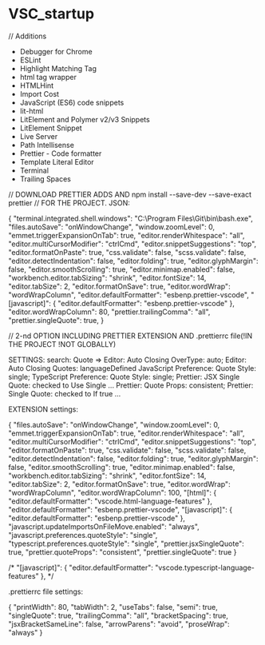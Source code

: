 # VSC_startup

// Additions

- Debugger for Chrome
- ESLint
- Highlight Matching Tag
- html tag wrapper
- HTMLHint
- Import Cost
- JavaScript (ES6) code snippets
- lit-html
- LitElement and Polymer v2/v3 Snippets
- LitElement Snippet
- Live Server
- Path Intellisense
- Prettier - Code formatter
- Template Literal Editor
- Terminal
- Trailing Spaces


// DOWNLOAD PRETTIER ADDS AND npm install --save-dev --save-exact prettier
// FOR THE PROJECT.    JSON: 

{
 "terminal.integrated.shell.windows": "C:\\Program Files\\Git\\bin\\bash.exe",
  "files.autoSave": "onWindowChange",
  "window.zoomLevel": 0,
  "emmet.triggerExpansionOnTab": true,
  "editor.renderWhitespace": "all",
  "editor.multiCursorModifier": "ctrlCmd",
  "editor.snippetSuggestions": "top",
  "editor.formatOnPaste": true,
  "css.validate": false,
  "scss.validate": false,
  "editor.detectIndentation": false,
  "editor.folding": true,
  "editor.glyphMargin": false,
  "editor.smoothScrolling": true,
  "editor.minimap.enabled": false,
  "workbench.editor.tabSizing": "shrink",
  "editor.fontSize": 14,
  "editor.tabSize": 2,
  "editor.formatOnSave": true,
  "editor.wordWrap": "wordWrapColumn",
  "editor.defaultFormatter": "esbenp.prettier-vscode",
  "[javascript]": {
    "editor.defaultFormatter": "esbenp.prettier-vscode"
  },
  "editor.wordWrapColumn": 80,
  "prettier.trailingComma": "all",
  "prettier.singleQuote": true,
}



// 2-nd OPTION INCLUDING PRETTIER EXTENSION AND .prettierrc file(!IN THE PROJECT !NOT GLOBALLY)

SETTINGS:
   search: Quote =>
      Editor: Auto Closing OverType: auto;
      Editor: Auto Closing Quotes: languageDefined
      JavaScript Preference: Quote Style: single;
      TypeScript Preference: Quote Style: single;
      Prettier: JSX Single Quote: checked to Use Single ...
      Prettier: Quote Props: consistent;
      Prettier: Single Quote: checked to If true ...

 EXTENSION settings:

{
  "files.autoSave": "onWindowChange",
  "window.zoomLevel": 0,
  "emmet.triggerExpansionOnTab": true,
  "editor.renderWhitespace": "all",
  "editor.multiCursorModifier": "ctrlCmd",
  "editor.snippetSuggestions": "top",
  "editor.formatOnPaste": true,
  "css.validate": false,
  "scss.validate": false,
  "editor.detectIndentation": false,
  "editor.folding": true,
  "editor.glyphMargin": false,
  "editor.smoothScrolling": true,
  "editor.minimap.enabled": false,
  "workbench.editor.tabSizing": "shrink",
  "editor.fontSize": 14,
  "editor.tabSize": 2,
  "editor.formatOnSave": true,
  "editor.wordWrap": "wordWrapColumn",
  "editor.wordWrapColumn": 100,
  "[html]": {
    "editor.defaultFormatter": "vscode.html-language-features"
  },
  "editor.defaultFormatter": "esbenp.prettier-vscode",
  "[javascript]": {
    "editor.defaultFormatter": "esbenp.prettier-vscode"
  },
  "javascript.updateImportsOnFileMove.enabled": "always",
  "javascript.preferences.quoteStyle": "single",
  "typescript.preferences.quoteStyle": "single",
  "prettier.jsxSingleQuote": true,
  "prettier.quoteProps": "consistent",
  "prettier.singleQuote": true
}

/*  "[javascript]": {
    "editor.defaultFormatter": "vscode.typescript-language-features"
  }, */


.prettierrc file settings:

{
  "printWidth": 80,
  "tabWidth": 2,
  "useTabs": false,
  "semi": true,
  "singleQuote": true,
  "trailingComma": "all",
  "bracketSpacing": true,
  "jsxBracketSameLine": false,
  "arrowParens": "avoid",
  "proseWrap": "always"
}
